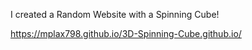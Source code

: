 I created a Random Website with a Spinning Cube!

https://mplax798.github.io/3D-Spinning-Cube.github.io/
